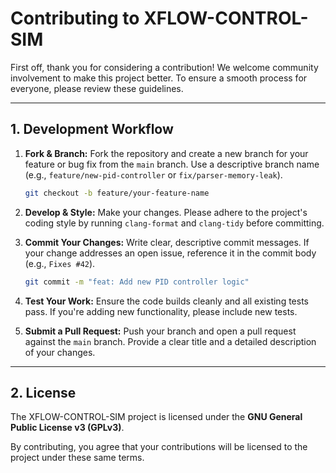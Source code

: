 # Contributing to XFLOW-CONTROL-SIM

First off, thank you for considering a contribution! We welcome community involvement to make this project better. To ensure a smooth process for everyone, please review these guidelines.

---
## 1. Development Workflow

1.  **Fork & Branch:** Fork the repository and create a new branch for your feature or bug fix from the `main` branch. Use a descriptive branch name (e.g., `feature/new-pid-controller` or `fix/parser-memory-leak`).
    ```bash
    git checkout -b feature/your-feature-name
    ```

2.  **Develop & Style:** Make your changes. Please adhere to the project's coding style by running `clang-format` and `clang-tidy` before committing.

3.  **Commit Your Changes:** Write clear, descriptive commit messages. If your change addresses an open issue, reference it in the commit body (e.g., `Fixes #42`).
    ```bash
    git commit -m "feat: Add new PID controller logic"
    ```

4.  **Test Your Work:** Ensure the code builds cleanly and all existing tests pass. If you're adding new functionality, please include new tests.

5.  **Submit a Pull Request:** Push your branch and open a pull request against the `main` branch. Provide a clear title and a detailed description of your changes.

---
## 2. License

The XFLOW-CONTROL-SIM project is licensed under the **GNU General Public License v3 (GPLv3)**.

By contributing, you agree that your contributions will be licensed to the project under these same terms.